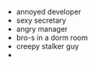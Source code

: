 

- annoyed developer
- sexy secretary
- angry manager
- bro-s in a dorm room
- creepy stalker guy
- 